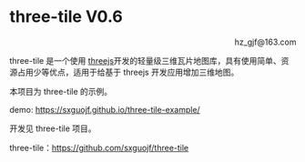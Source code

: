 # **three-tile V0.6**

<p align='right'>hz_gjf@163.com </p>

three-tile 是一个使用 [threejs](https://threejs.org/)开发的轻量级三维瓦片地图库，具有使用简单、资源占用少等优点，适用于给基于 threejs 开发应用增加三维地图。

本项目为 three-tile 的示例。

demo: https://sxguojf.github.io/three-tile-example/

开发见 three-tile 项目。

three-tile：https://github.com/sxguojf/three-tile
